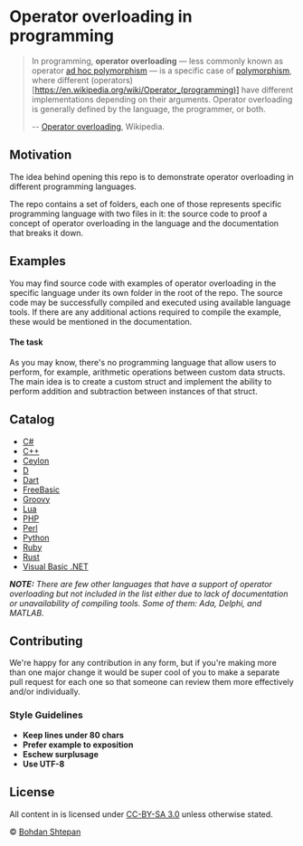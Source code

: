 # Operator overloading in programming

> In programming, **operator overloading** — less commonly known as operator [ad hoc polymorphism](https://en.wikipedia.org/wiki/Ad_hoc_polymorphism) — is a specific case of [polymorphism](http://bit.ly/1kr6C8E), where different (operators)[https://en.wikipedia.org/wiki/Operator_(programming)] have different implementations depending on their arguments. Operator overloading is generally defined by the language, the programmer, or both.
>
> -- [Operator overloading](https://en.wikipedia.org/wiki/Operator_overloading), Wikipedia.

## Motivation

The idea behind opening this repo is to demonstrate operator overloading in different programming languages.

The repo contains a set of folders, each one of those represents specific programming language with two files in it: the source code to proof a concept of operator overloading in the language and the documentation that breaks it down.

## Examples
You may find source code with examples of operator overloading in the specific language under its own folder in the root of the repo. The source code may be successfully compiled and executed using available language tools. If there are any additional actions required to compile the example, these would be mentioned in the documentation.

#### The task

As you may know, there's no programming language that allow users to perform, for example, arithmetic operations between custom data structs. The main idea is to create a custom struct and implement the ability to perform addition and subtraction between instances of that struct.

## Catalog

- [C#](https://github.com/virtyaluk/operator-overloading/tree/master/csharp)
- [C++](https://github.com/virtyaluk/operator-overloading/tree/master/cpp)
- [Ceylon](https://github.com/virtyaluk/operator-overloading/tree/master/ceylon)
- [D](https://github.com/virtyaluk/operator-overloading/tree/master/d)
- [Dart](https://github.com/virtyaluk/operator-overloading/tree/master/dart)
- [FreeBasic](https://github.com/virtyaluk/operator-overloading/tree/master/freebasic)
- [Groovy](https://github.com/virtyaluk/operator-overloading/tree/master/groovy)
- [Lua](https://github.com/virtyaluk/operator-overloading/tree/master/lua)
- [PHP](https://github.com/virtyaluk/operator-overloading/tree/master/php)
- [Perl](https://github.com/virtyaluk/operator-overloading/tree/master/perl)
- [Python](https://github.com/virtyaluk/operator-overloading/tree/master/python)
- [Ruby](https://github.com/virtyaluk/operator-overloading/tree/master/ruby)
- [Rust](https://github.com/virtyaluk/operator-overloading/tree/master/Rust)
- [Visual Basic .NET](https://github.com/virtyaluk/operator-overloading/tree/master/vb.net)

_**NOTE:** There are few other languages that have a support of operator overloading but not included in the list either due to lack of documentation or unavailability of compiling tools. Some of them: Ada, Delphi, and MATLAB._

## Contributing

We're happy for any contribution in any form, but if you're making more than one major change it would be super cool of you to make a separate pull request for each one so that someone can review them more effectively and/or individually.

### Style Guidelines

- __Keep lines under 80 chars__
- __Prefer example to exposition__
- __Eschew surplusage__
- __Use UTF-8__

## License

All content in is licensed under [CC-BY-SA 3.0](http://creativecommons.org/licenses/by-sa/3.0/) unless otherwise stated.

© [Bohdan Shtepan](https://github.com/virtyaluk)